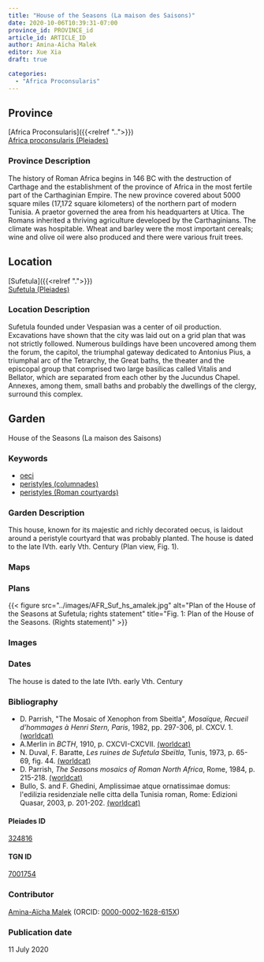```yaml
---
title: "House of the Seasons (La maison des Saisons)"
date: 2020-10-06T10:39:31-07:00
province_id: PROVINCE_id
article_id: ARTICLE_ID
author: Amina-Aïcha Malek
editor: Xue Xia
draft: true

categories:
  - "Africa Proconsularis"
---
```


## Province
[Africa Proconsularis]({{<relref "..">}}) \
[Africa proconsularis (Pleiades)](https://pleiades.stoa.org/places/991341)

### Province Description
The history of Roman Africa begins in 146 BC with the destruction of Carthage and the establishment of the province of Africa in the most fertile part of the Carthaginian Empire. The new province covered about 5000 square miles (17,172 square kilometers) of the northern part of modern Tunisia. A praetor governed the area from his headquarters at Utica. The Romans inherited a thriving agriculture developed by the Carthaginians. The climate was hospitable. Wheat and barley were the most important cereals; wine and olive oil were also produced and there were various fruit trees.

## Location

[Sufetula]({{<relref ".">}}) \
[Sufetula (Pleiades)](https://pleiades.stoa.org/places/324816)

### Location Description

Sufetula founded under Vespasian was a center of oil production. Excavations have shown that the city was laid out on a grid plan that was not strictly followed. Numerous buildings have been uncovered among them the forum, the capitol, the triumphal gateway dedicated to Antonius Pius, a triumphal arc of the Tetrarchy, the Great baths, the theater and the episcopal group that comprised two large basilicas called Vitalis and Bellator, which are separated from each other by the Jucundus Chapel. Annexes, among them, small baths and probably the dwellings of the clergy, surround this complex.

<!-- LEAVE THIS BLANK FOR NOW -->

<!--## Sublocation-->

<!--
[AREA WITHIN LOCATION, LIKE “PALATINE HILL”](GEOREFERENCE LINK)
A sublocation is any area larger than an individual garden, but located within a location. I would always try to include a link to a controlled vocabulary here if possible. This ID may well be different from the Garden ID, e.g., Pompeii versus a Garden in one of the houses which has its own Pleiades ID.
-->

<!--### Sublocation Description-->

<!-- DESCRIPTION -->

## Garden
House of the Seasons (La maison des Saisons)

### Keywords
- [oeci](http://vocab.getty.edu/page/aat/300080791)
- [peristyles (columnades)](http://vocab.getty.edu/page/aat/300004029)
- [peristyles (Roman courtyards)](http://vocab.getty.edu/page/aat/300080971)

### Garden Description
 This house, known for its majestic and richly decorated oecus, is laidout around a peristyle courtyard that was probably planted. The house is dated to the late IVth. early Vth. Century (Plan view, Fig. 1).


### Maps

<!--
{{< figure src="IMG_URL" alt="ALT_TEXT" title="CAPTION" >}}
-->

### Plans
{{< figure src="../images/AFR_Suf_hs_amalek.jpg" alt="Plan of the House of the Seasons at Sufetula; rights statement" title="Fig. 1: Plan of the House of the Seasons. (Rights statement)" >}}
<!--
{{< figure src="IMG_URL" alt="ALT_TEXT" title="CAPTION" >}}
-->

### Images

<!--
{{< figure src="IMG_URL" alt="ALT_TEXT" title="CAPTION" >}}
-->

### Dates
The house is dated to the late IVth. early Vth. Century

### Bibliography
* D. Parrish, "The Mosaic of Xenophon from Sbeitla", *Mosaïque, Recueil d’hommages à Henri Stern, Paris*, 1982, pp. 297-306, pl. CXCV. 1. [(worldcat)](http://www.worldcat.org/oclc/10727878)
* A.Merlin in *BCTH*, 1910, p. CXCVI-CXCVII. [(worldcat)](http://www.worldcat.org/oclc/224692325)
* N. Duval, F. Baratte, *Les ruines de Sufetula Sbeïtla*, Tunis, 1973, p. 65-69, fig. 44. [(worldcat)](http://www.worldcat.org/oclc/1107607946)
* D. Parrish, *The Seasons mosaics of Roman North Africa*, Rome, 1984, p. 215-218. [(worldcat)](http://www.worldcat.org/oclc/1022822931)
* Bullo, S. and F. Ghedini, Amplissimae atque ornatissimae domus: l'edilizia residenziale nelle citta della Tunisia roman, Rome: Edizioni Quasar, 2003, p. 201-202. [(worldcat)](http://www.worldcat.org/oclc/989088620)


<!--#### Periodo ID-->

<!-- [PERIODO_ID](https://pleiades.stoa.org/places/PLEIADES_ID) -->

#### Pleiades ID

[324816](https://pleiades.stoa.org/places/324816)

#### TGN ID
[7001754](http://vocab.getty.edu/page/tgn/7001754)

### Contributor
[Amina-Aïcha Malek](link) (ORCID: [0000-0002-1628-615X](https://orcid.org/0000-0002-1628-615X))

### Publication date
11 July 2020

<!--### Related articles-->

<!-- Links to other related articles. Leave blank for now -->